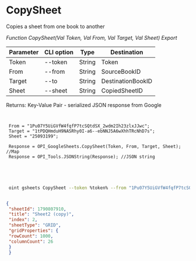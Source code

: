 ﻿---
sidebar_position: 3
---

# CopySheet
 Copies a sheet from one book to another


*Function CopySheet(Val Token, Val From, Val Target, Val Sheet) Export*

 | Parameter | CLI option | Type | Destination |
 |-|-|-|-|
 | Token | --token | String | Token |
 | From | --from | String | SourceBookID |
 | Target | --to | String | DestinationBookID |
 | Sheet | --sheet | String | CopiedSheetID |

 
 Returns: Key-Value Pair - serialized JSON response from Google

```bsl title="Code example"
	
 
 From = "1Pu07Y5UiGVfW4fqfP7tcSQtdSX_2wdm2Ih23zlxJJwc";
 Target = "1tPDQHmduH9NASRhy0I-a6--ebNNJ5A6wXhhTRcNhD7s";
 Sheet = "25093199";
 
 Response = OPI_GoogleSheets.CopySheet(Token, From, Target, Sheet); //Map
 Response = OPI_Tools.JSONString(Response); //JSON string
 
 
	
```

```sh title="CLI command example"
 
 oint gsheets CopySheet --token %token% --from "1Pu07Y5UiGVfW4fqfP7tcSQtdSX_2wdm2Ih23zlxJJwc" --to "1tPDQHmduH9NASRhy0I-a6--ebNNJ5A6wXhhTRcNhD7s" --sheet "25093199"


```


```json title="Result"

{
 "sheetId": 1790807910,
 "title": "Sheet2 (copy)",
 "index": 2,
 "sheetType": "GRID",
 "gridProperties": {
 "rowCount": 1000,
 "columnCount": 26
 }
 }

```
